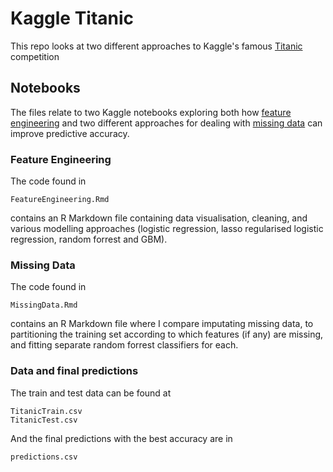 # Kaggle Titanic

This repo looks at two different approaches to Kaggle's famous [Titanic](https://www.kaggle.com/c/titanic) competition

## Notebooks

The files relate to two Kaggle notebooks exploring both how [feature engineering](https://www.kaggle.com/harryem/feature-engineering-on-the-titanic-for-0-81339) and two different approaches for dealing with [missing data](https://www.kaggle.com/harryem/titanic-comparing-two-approaches-for-missing-data) can improve predictive accuracy.

### Feature Engineering

The code found in

```
FeatureEngineering.Rmd
```

contains an R Markdown file containing data visualisation, cleaning, and various modelling approaches (logistic regression, lasso regularised logistic regression, random forrest and GBM).

### Missing Data

The code found in

```
MissingData.Rmd
```

contains an R Markdown file where I compare imputating missing data, to partitioning the training set according to which features (if any) are missing, and fitting separate random forrest classifiers for each.

### Data and final predictions

The train and test data can be found at

```
TitanicTrain.csv
TitanicTest.csv
```
And the final predictions with the best accuracy are in

```
predictions.csv
```
